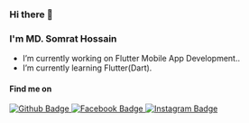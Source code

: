 ### Hi there 👋

### I'm MD. Somrat Hossain

- I’m currently working on Flutter Mobile App Development..
- I’m currently learning Flutter(Dart).

#### Find me on

<div id="badges">
  <a href="https://github.com/Somrat-H">
    <img src="https://img.shields.io/badge/Facebook-blue?style=for-the-badge&logo=facebook&logoColor=white" alt="Github Badge"/>
  </a>
  <a href="https://www.facebook.com/profile.php?id=100012152802989">
    <img src="https://img.shields.io/badge/Github-black?style=for-the-badge&logo=github&logoColor=white" alt="Facebook Badge"/>
  </a>
  <a href="https://www.instagram.com/somrat_132/">
    <img src="https://img.shields.io/badge/Instragram-orange?style=for-the-badge&logo=instagram&logoColor=white" alt="Instagram Badge"/>
  </a>
</div>

<img src="https://komarev.com/ghpvc/?username=your-github-Somrat-H&style=flat-square&color=blue" alt=""/>
